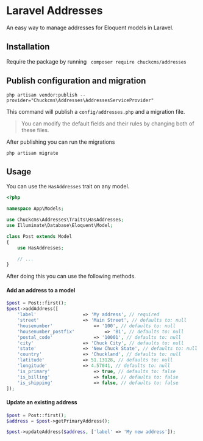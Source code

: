 # Laravel Addresses

An easy way to manage addresses for Eloquent models in Laravel.

## Installation

Require the package by running
``` composer require chuckcms/addresses```

## Publish configuration and migration
``` php artisan vendor:publish --provider="Chuckcms\Addresses\AddressesServiceProvider" ```

This command will publish a ```config/addresses.php``` and a migration file.

> You can modify the default fields and their rules by changing both of these files.

After publishing you can run the migrations

``` php artisan migrate ```

## Usage

You can use the ```HasAddresses``` trait on any model.

```php
<?php

namespace App\Models;

use Chuckcms\Addresses\Traits\HasAddresses;
use Illuminate\Database\Eloquent\Model;

class Post extends Model
{
    use HasAddresses;

    // ...
} 
```

After doing this you can use the following methods.

#### Add an address to a model

```php
$post = Post::first();
$post->addAddress([
	'label' 				=> 'My address', // required
	'street' 				=> 'Main Street', // defaults to: null
	'housenumber' 				=> '100', // defaults to: null
	'housenumber_postfix' 			=> 'B1', // defaults to: null
	'postal_code'				=> '10001', // defaults to: null
	'city'					=> 'Chuck City', // defaults to: null
	'state'					=> 'New Chuck State', // defaults to: null
	'country'				=> 'Chuckland', // defaults to: null
	'latitude'				=> 51.13128, // defaults to: null
	'longitude'				=> 4.57041, // defaults to: null
	'is_primary'				=> true, // defaults to: false
	'is_billing'				=> false, // defaults to: false
	'is_shipping'				=> false, // defaults to: false
]);
```

#### Update an existing address

```php
$post = Post::first();
$address = $post->getPrimaryAddress();

$post->updateAddress($address, ['label' => 'My new address']);
```

#### 
